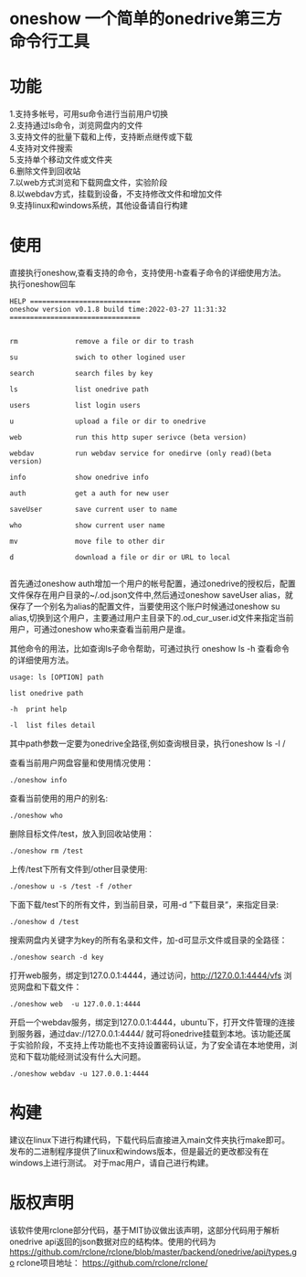 # oneshow 一个简单的onedrive第三方命令行工具

# 功能

1.支持多帐号，可用su命令进行当前用户切换  
2.支持通过ls命令，浏览网盘内的文件  
3.支持文件的批量下载和上传，支持断点继传或下载  
4.支持对文件搜索  
5.支持单个移动文件或文件夹  
6.删除文件到回收站  
7.以web方式浏览和下载网盘文件，实验阶段  
8.以webdav方式，挂载到设备，不支持修改文件和增加文件  
9.支持linux和windows系统，其他设备请自行构建 

# 使用
直接执行oneshow,查看支持的命令，支持使用-h查看子命令的详细使用方法。  
执行oneshow回车
```
HELP ===========================
oneshow version v0.1.8 build time:2022-03-27 11:31:32 
================================


rm              remove a file or dir to trash

su              swich to other logined user

search          search files by key

ls              list onedrive path

users           list login users

u               upload a file or dir to onedrive

web             run this http super serivce (beta version)

webdav          run webdav service for onedirve (only read)(beta version)

info            show onedrive info

auth            get a auth for new user

saveUser        save current user to name

who             show current user name

mv              move file to other dir

d               download a file or dir or URL to local


```

首先通过oneshow auth增加一个用户的帐号配置，通过onedrive的授权后，配置文件保存在用户目录的~/.od.json文件中,然后通过oneshow saveUser alias，就保存了一个别名为alias的配置文件，当要使用这个账户时候通过oneshow su alias,切换到这个用户，主要通过用户主目录下的.od_cur_user.id文件来指定当前用户，可通过oneshow who来查看当前用户是谁。

其他命令的用法，比如查询ls子命令帮助，可通过执行 oneshow ls -h 查看命令的详细使用方法。

```
usage: ls [OPTION] path

list onedrive path

-h  print help

-l  list files detail
```
其中path参数一定要为onedrive全路径,例如查询根目录，执行oneshow ls -l /  

查看当前用户网盘容量和使用情况使用：

```
./oneshow info

```

查看当前使用的用户的别名:
```
./oneshow who

```

删除目标文件/test，放入到回收站使用：
```
./oneshow rm /test
```
上传/test下所有文件到/other目录使用:
```
./oneshow u -s /test -f /other

```
下面下载/test下的所有文件，到当前目录，可用-d ”下载目录“，来指定目录:
```
./oneshow d /test

```

搜索网盘内关键字为key的所有名录和文件，加-d可显示文件或目录的全路径：
```
./oneshow search -d key

```
打开web服务，绑定到127.0.0.1:4444，通过访问，http://127.0.0.1:4444/vfs 浏览网盘和下载文件：
```
./oneshow web  -u 127.0.0.1:4444

```
开启一个webdav服务，绑定到127.0.0.1:4444，ubuntu下，打开文件管理的连接到服务器，通过dav://127.0.0.1:4444/ 就可将onedrive挂载到本地。该功能还属于实验阶段，不支持上传功能也不支持设置密码认证，为了安全请在本地使用，浏览和下载功能经测试没有什么大问题。

```
./oneshow webdav -u 127.0.0.1:4444

```

# 构建

建议在linux下进行构建代码，下载代码后直接进入main文件夹执行make即可。
发布的二进制程序提供了linux和windows版本，但是最近的更改都没有在windows上进行测试。
对于mac用户，请自己进行构建。

# 版权声明

该软件使用rclone部分代码，基于MIT协议做出该声明，这部分代码用于解析onedrive api返回的json数据对应的结构体。使用的代码为
https://github.com/rclone/rclone/blob/master/backend/onedrive/api/types.go
rclone项目地址：
https://github.com/rclone/rclone/

